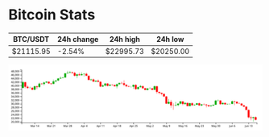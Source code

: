 # Bitcoin Stats

BTC/USDT|24h change|24h high|24h low|
|---|---|---|---|
|$21115.95|-2.54%|$22995.73|$20250.00|

<img src="./chart.svg">
